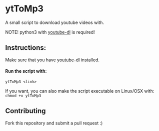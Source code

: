 # ytToMp3
A small script to download youtube videos with.

NOTE! python3 with [youtube-dl](https://yt-dl.org/download.html) is required!

## Instructions:
Make sure that you have [youtube-dl](https://yt-dl.org/download.html)  installed.

#### Run the script with: ####
```
ytToMp3 <link>
```
If you want, you can also make the script executable on Linux/OSX with: ```chmod +x ytToMp3```

## Contributing
Fork this repository and submit a pull request :)
